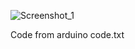 ![Screenshot_1](https://github.com/user-attachments/assets/51da0c78-d8ad-43b0-897d-790c585e5694)

Code from arduino code.txt
